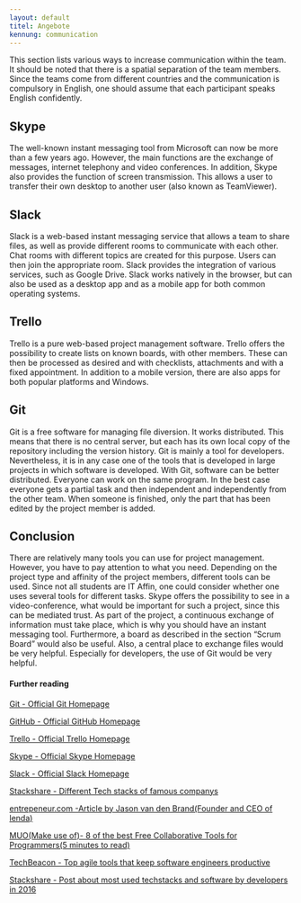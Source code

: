 ```yaml
---
layout: default
titel: Angebote
kennung: communication
---
```


This section lists various ways to increase communication within the team. It should be noted that there is a spatial separation of the team members. Since the teams come from different countries and the communication is compulsory in English, one should assume that each participant speaks English confidently.

## Skype
The well-known instant messaging tool from Microsoft can now be more than a few years ago. However, the main functions are the exchange of messages, internet telephony and video
conferences. In addition, Skype also provides the function of screen transmission. This allows a user to transfer their own desktop to another user (also known as TeamViewer).

## Slack
Slack is a web-based instant messaging service that allows a team to share files, as well as provide different rooms to communicate with each other. Chat rooms with different topics are created for this purpose. Users can then join the appropriate room. Slack provides the integration of various services, such as Google Drive. Slack works natively in the browser, but can also be used as a desktop app and as a mobile app for both common operating systems.

## Trello

Trello is a pure web-based project management software. Trello offers the possibility to create lists on known boards, with other members. These can then be processed as desired and with checklists, attachments and with a fixed appointment. In addition to a mobile version, there are also apps for both popular platforms and Windows.

## Git
Git is a free software for managing file diversion. It works distributed. This means that there is no central server, but each has its own local copy of the repository including the version history. Git is mainly a tool for developers. Nevertheless, it is in any case one of the tools that is developed in large projects in which software is developed. With Git, software can be better distributed. Everyone can work on the same program. In the best case everyone gets a partial task and then independent and independently from the other team. When someone is finished, only the part that has been edited by the project member is added.

## Conclusion
There are relatively many tools you can use for project management. However, you have to pay attention to what you need. Depending on the project type and affinity of the project members, different tools can be used. Since not all students are IT Affin, one could consider whether one uses several tools for different tasks. Skype offers the possibility to see in a video-conference, what would be important for such a project, since this can be mediated trust.
As part of the project, a continuous exchange of information must take place, which is why you should have an instant messaging tool. Furthermore, a board as described in the section “Scrum Board” would also be useful. Also, a central place to exchange files would be very helpful. Especially for developers, the use of Git would be very helpful.

#### Further reading
[Git - Official Git Homepage](https://git-scm.com/)

[GitHub - Official GitHub Homepage](https://github.com/)

[Trello - Official Trello Homepage](https://www.atlassian.com/software/trello)

[Skype - Official Skype Homepage](https://www.skype.com/en/)

[Slack - Official Slack Homepage](https://slack.com/intl/de-de)

[Stackshare - Different Tech stacks of famous companys](https://stackshare.io/stacks)

[entrepeneur.com -Article by Jason van den Brand(Founder and CEO of lenda)](https://www.entrepreneur.com/article/248366)

[MUO(Make use of)- 8 of the best Free Collaborative Tools for Programmers(5 minutes to read)](http://www.makeuseof.com/tag/8-best-free-collaborative-tools-programmers/)

[TechBeacon - Top agile tools that keep software engineers productive](https://techbeacon.com/top-agile-tools-keep-software-engineers-productive)

[Stackshare - Post about most used techstacks and software by developers in 2016](https://stackshare.io/posts/top-developer-tools-2016)

